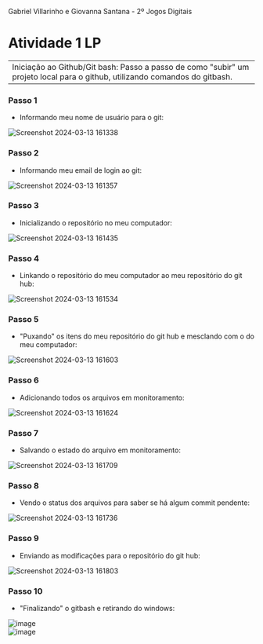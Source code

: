 Gabriel Villarinho e Giovanna Santana - 2º Jogos Digitais


# Atividade 1 LP
<table>
<tr>
<td>
Iniciação ao Github/Git bash: Passo a passo de como "subir" um projeto local para o github, utilizando comandos do gitbash.
</table>
</tr>
</td>

### Passo 1 
- Informando meu nome de usuário para o git:
  
![Screenshot 2024-03-13 161338](https://github.com/giovannasantt/exemplo1LP/assets/160971416/ce82d31e-202d-41a7-8891-dfd2a06c2ff1)

### Passo 2 
- Informando meu email de login ao git:
  
![Screenshot 2024-03-13 161357](https://github.com/giovannasantt/exemplo1LP/assets/160971416/44262066-80fb-497f-9c43-bfe2ee7f92e4)

### Passo 3 
- Inicializando o repositório no meu computador:
  
![Screenshot 2024-03-13 161435](https://github.com/giovannasantt/exemplo1LP/assets/160971416/2cfcc852-45a1-4e48-8c68-bee913682858)

### Passo 4 
- Linkando o repositório do meu computador ao meu repositório do git hub:
  
![Screenshot 2024-03-13 161534](https://github.com/giovannasantt/exemplo1LP/assets/160971416/e15a0c0e-42f2-438d-92b3-70a008b1227b)

### Passo 5 
- "Puxando" os itens do meu repositório do git hub e mesclando com o do meu computador:
  
![Screenshot 2024-03-13 161603](https://github.com/giovannasantt/exemplo1LP/assets/160971416/9489c59b-d0c0-44c1-a355-56fbb80df98f)

### Passo 6 
- Adicionando todos os arquivos em monitoramento:
  
![Screenshot 2024-03-13 161624](https://github.com/giovannasantt/exemplo1LP/assets/160971416/2e7b14d4-d5b7-49d4-acf2-602ed77de0af)

### Passo 7 
- Salvando o estado do arquivo em monitoramento:
  
![Screenshot 2024-03-13 161709](https://github.com/giovannasantt/exemplo1LP/assets/160971416/678f13c1-d751-4b40-8176-532e67ba3f24)

### Passo 8 
- Vendo o status dos arquivos para saber se há algum commit pendente:
  
![Screenshot 2024-03-13 161736](https://github.com/giovannasantt/exemplo1LP/assets/160971416/65e59367-4981-4494-af7a-d4d51028ed74)

### Passo 9 
- Enviando as modificações para o repositório do git hub:
  
![Screenshot 2024-03-13 161803](https://github.com/giovannasantt/exemplo1LP/assets/160971416/19f95853-26a8-4ac9-93cf-7d8577143f0b)

### Passo 10 
- "Finalizando" o gitbash e retirando do windows:
  
 ![image](https://github.com/giovannasantt/exemplo1LP/assets/160945639/3632fe0d-9531-41b7-a544-726721b7b5ec)  
 ![image](https://github.com/giovannasantt/exemplo1LP/assets/160945639/d5edbbdc-3124-454d-a50b-d82f52b58961)

